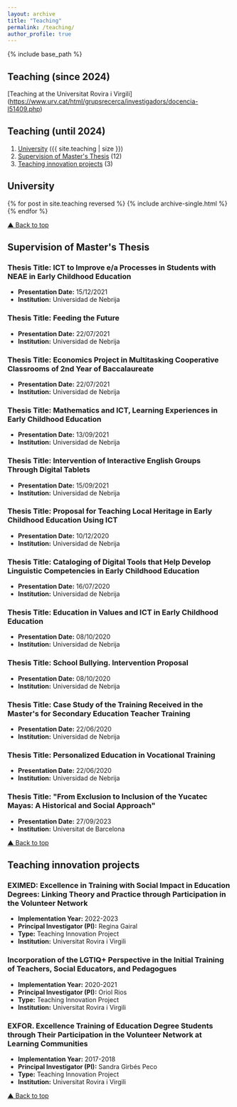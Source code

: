 ```yaml
---
layout: archive
title: "Teaching"
permalink: /teaching/
author_profile: true
---
```


{% include base_path %}
## Teaching (since 2024)
[Teaching at the Universitat Rovira i Virgili] (https://www.urv.cat/html/grupsrecerca/investigadors/docencia-I51409.php)

## Teaching (until 2024)
<a id="top"></a>
1. [University](#university) ({{ site.teaching | size }})
2. [Supervision of Master's Thesis](#master-thesis) (12)
3. [Teaching innovation projects](#innovation-projects) (3)

<a name="university"></a>
## University

{% for post in site.teaching reversed %}
  {% include archive-single.html %}
{% endfor %}

[▲ Back to top](#top)

<a name="master-thesis"></a>
## Supervision of Master's Thesis

### Thesis Title: ICT to Improve e/a Processes in Students with NEAE in Early Childhood Education

- **Presentation Date:** 15/12/2021
- **Institution:** Universidad de Nebrija

### Thesis Title: Feeding the Future

- **Presentation Date:** 22/07/2021
- **Institution:** Universidad de Nebrija

### Thesis Title: Economics Project in Multitasking Cooperative Classrooms of 2nd Year of Baccalaureate

- **Presentation Date:** 22/07/2021
- **Institution:** Universidad de Nebrija

### Thesis Title: Mathematics and ICT, Learning Experiences in Early Childhood Education

- **Presentation Date:** 13/09/2021
- **Institution:** Universidad de Nebrija

### Thesis Title: Intervention of Interactive English Groups Through Digital Tablets

- **Presentation Date:** 15/09/2021
- **Institution:** Universidad de Nebrija

### Thesis Title: Proposal for Teaching Local Heritage in Early Childhood Education Using ICT

- **Presentation Date:** 10/12/2020
- **Institution:** Universidad de Nebrija

### Thesis Title: Cataloging of Digital Tools that Help Develop Linguistic Competencies in Early Childhood Education

- **Presentation Date:** 16/07/2020
- **Institution:** Universidad de Nebrija

### Thesis Title: Education in Values and ICT in Early Childhood Education

- **Presentation Date:** 08/10/2020
- **Institution:** Universidad de Nebrija

### Thesis Title: School Bullying. Intervention Proposal

- **Presentation Date:** 08/10/2020
- **Institution:** Universidad de Nebrija

### Thesis Title: Case Study of the Training Received in the Master's for Secondary Education Teacher Training

- **Presentation Date:** 22/06/2020
- **Institution:** Universidad de Nebrija

### Thesis Title: Personalized Education in Vocational Training

- **Presentation Date:** 22/06/2020
- **Institution:** Universidad de Nebrija

### Thesis Title: "From Exclusion to Inclusion of the Yucatec Mayas: A Historical and Social Approach"

- **Presentation Date:** 27/09/2023
- **Institution:** Universitat de Barcelona

[▲ Back to top](#top)

<a name="innovation-projects"></a>
## Teaching innovation projects

### EXIMED: Excellence in Training with Social Impact in Education Degrees: Linking Theory and Practice through Participation in the Volunteer Network

- **Implementation Year:** 2022-2023
- **Principal Investigator (PI):** Regina Gairal
- **Type:** Teaching Innovation Project
- **Institution:** Universitat Rovira i Virgili

### Incorporation of the LGTIQ+ Perspective in the Initial Training of Teachers, Social Educators, and Pedagogues

- **Implementation Year:** 2020-2021
- **Principal Investigator (PI):** Oriol Rios
- **Type:** Teaching Innovation Project
- **Institution:** Universitat Rovira i Virgili

### EXFOR. Excellence Training of Education Degree Students through Their Participation in the Volunteer Network at Learning Communities

- **Implementation Year:** 2017-2018
- **Principal Investigator (PI):** Sandra Girbés Peco
- **Type:** Teaching Innovation Project
- **Institution:** Universitat Rovira i Virgili

[▲ Back to top](#top)
